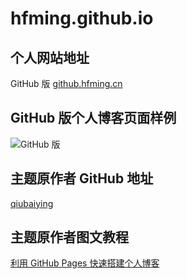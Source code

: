 # hfming.github.io
## 个人网站地址
<div> GitHub 版 <a href="github.hfming.com">github.hfming.cn </a></div>
  
## GitHub 版个人博客页面样例

![GitHub 版](https://hfm-blog.oss-cn-hangzhou.aliyuncs.com/github/hfming.github.io/github.hfming.com.png)

## 主题原作者 GitHub 地址

[qiubaiying](https://github.com/qiubaiying/qiubaiying.github.io)

## 主题原作者图文教程

[利用 GitHub Pages 快速搭建个人博客](https://www.jianshu.com/p/e68fba58f75c)


